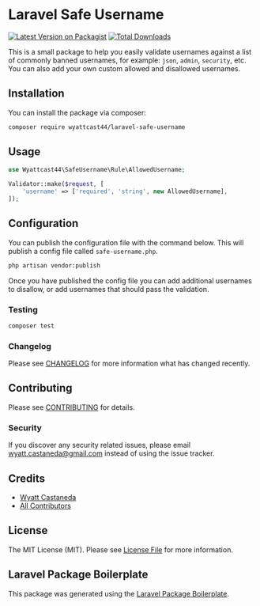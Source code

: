 # Laravel Safe Username

[![Latest Version on Packagist](https://img.shields.io/packagist/v/wyattcast44/laravel-safe-username.svg?style=flat-square)](https://packagist.org/packages/wyattcast44/laravel-safe-username)
[![Total Downloads](https://img.shields.io/packagist/dt/wyattcast44/laravel-safe-username.svg?style=flat-square)](https://packagist.org/packages/wyattcast44/laravel-safe-username)

This is a small package to help you easily validate usernames against a list of
commonly banned usernames, for example: `json`, `admin`, `security`, etc. You
can also add your own custom allowed and disallowed usernames.

## Installation

You can install the package via composer:

```bash
composer require wyattcast44/laravel-safe-username
```



## Usage

```php
use Wyattcast44\SafeUsername\Rule\AllowedUsername;

Validator::make($request, [
    'username' => ['required', 'string', new AllowedUsername],
]);
```

## Configuration

You can publish the configuration file with the command below. This will publish a config file called `safe-username.php`.

```bash
php artisan vendor:publish
```

Once you have published the config file you can add additional usernames to disallow, or add usernames that should pass the validation.


### Testing

```bash
composer test
```

### Changelog

Please see [CHANGELOG](CHANGELOG.md) for more information what has changed
recently.

## Contributing

Please see [CONTRIBUTING](CONTRIBUTING.md) for details.

### Security

If you discover any security related issues, please email
wyatt.castaneda@gmail.com instead of using the issue tracker.

## Credits

-   [Wyatt Castaneda](https://github.com/wyattcast44)
-   [All Contributors](../../contributors)

## License

The MIT License (MIT). Please see [License File](LICENSE.md) for more
information.

## Laravel Package Boilerplate

This package was generated using the
[Laravel Package Boilerplate](https://laravelpackageboilerplate.com).
